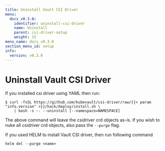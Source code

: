 ```yaml
---
title: Uninstall Vault CSI Driver
menu:
  docs_v0.3.0:
    identifier: uninstall-csi-driver
    name: Uninstall
    parent: csi-driver-setup
    weight: 15
menu_name: docs_v0.3.0
section_menu_id: setup
info:
  version: v0.3.0
---
```


# Uninstall Vault CSI Driver

If you installed csi driver using YAML then run:

```console
$ curl -fsSL https://github.com/kubevault/csi-driver/raw/{{< param "info.version" >}}/hack/deploy/install.sh \
    | bash -s -- --uninstall [--namespace=NAMESPACE]

```

The above command will leave the csidriver crd objects as-is. If you wish to nuke all csidriver crd objects, also pass the `--purge` flag.

If you used HELM to install Vault CSI driver, then run following command

```console
helm del --purge <name>
```
